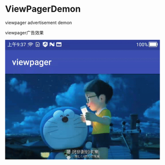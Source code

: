 # ViewPagerDemon
viewpager advertisement demon

viewpager广告效果

![image](https://github.com/yongyuandeziri/ViewPagerDemon/blob/master/app/src/main/res/drawable/viewpager.gif) 
